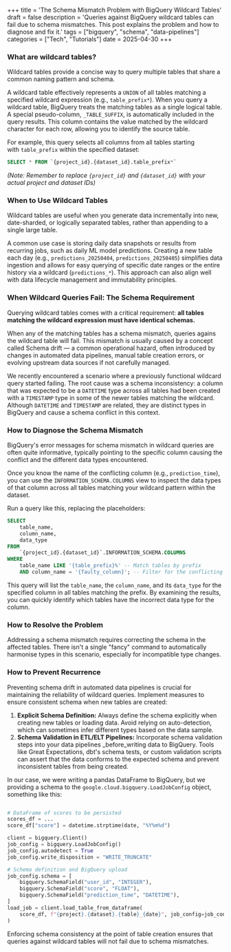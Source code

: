 +++
title = 'The Schema Mismatch Problem with BigQuery Wildcard Tables'
draft = false
description = 'Queries against BigQuery wildcard tables can fail due to schema mismatches. This post explains the problem and how to diagnose and fix it.'
tags = ["bigquery", "schema", "data-pipelines"]
categories = ["Tech", "Tutorials"]
date = 2025-04-30
+++



### What are wildcard tables?
Wildcard tables provide a concise way to query multiple tables that share a common naming pattern and schema.

A wildcard table effectively represents a `UNION` of all tables matching a specified wildcard expression (e.g., `table_prefix*`). When you query a wildcard table, BigQuery treats the matching tables as a single logical table. A special pseudo-column, `_TABLE_SUFFIX`, is automatically included in the query results. This column contains the value matched by the wildcard character for each row, allowing you to identify the source table. 

For example, this query selects all columns from all tables starting with `table_prefix` within the specified dataset: 

```sql
SELECT * FROM `{project_id}.{dataset_id}.table_prefix*`
```

*(Note: Remember to replace `{project_id}` and `{dataset_id}` with your actual project and dataset IDs)*

### When to Use Wildcard Tables
Wildcard tables are useful when you generate data incrementally into new, date-sharded, or logically separated tables, rather than appending to a single large table.

A common use case is storing daily data snapshots or results from recurring jobs, such as daily ML model predictions. Creating a new table each day (e.g., `predictions_20250404`, `predictions_20250405`) simplifies data ingestion and allows for easy querying of specific date ranges or the entire history via a wildcard (`predictions_*`). This approach can also align well with data lifecycle management and immutability principles.

### When Wildcard Queries Fail: The Schema Requirement
Querying wildcard tables comes with a critical requirement: **all tables matching the wildcard expression must have identical schemas.**

When any of the matching tables has a schema mismatch,  queries agains the wildcard table will fail. This mismatch is usually caused by a concept called Schema drift — a common operational hazard, often introduced by changes in automated data pipelines, manual table creation errors, or evolving upstream data sources if not carefully managed.

We recently encountered a scenario where a previously functional wildcard query started failing. The root cause was a schema inconsistency: a column that was expected to be a `DATETIME` type across all tables had been created with a `TIMESTAMP` type in some of the newer tables matching the wildcard. Although `DATETIME` and `TIMESTAMP` are related, they are distinct types in BigQuery and cause a schema conflict in this context.

### How to Diagnose the Schema Mismatch
BigQuery's error messages for schema mismatch in wildcard queries are often quite informative, typically pointing to the specific column causing the conflict and the different data types encountered.

Once you know the name of the conflicting column (e.g., `prediction_time`), you can use the `INFORMATION_SCHEMA.COLUMNS` view to inspect the data types of that column across all tables matching your wildcard pattern within the dataset.

Run a query like this, replacing the placeholders:

```sql
SELECT
    table_name,
    column_name,
    data_type
FROM
    `{project_id}.{dataset_id}`.INFORMATION_SCHEMA.COLUMNS
WHERE
    table_name LIKE '{table_prefix}%' -- Match tables by prefix
    AND column_name = '{faulty_column}'; -- Filter for the conflicting column
```

This query will list the `table_name`, the `column_name`, and its `data_type` for the specified column in all tables matching the prefix. By examining the results, you can quickly identify which tables have the incorrect data type for the column.

### How to Resolve the Problem
Addressing a schema mismatch requires correcting the schema in the affected tables. There isn't a single "fancy" command to automatically harmonise types in this scenario, especially for incompatible type changes.

### How to Prevent Recurrence
Preventing schema drift in automated data pipelines is crucial for maintaining the reliability of wildcard queries. Implement measures to ensure consistent schema when new tables are created:
1. **Explicit Schema Definition:** Always define the schema explicitly when creating new tables or loading data. Avoid relying on auto-detection, which can sometimes infer different types based on the data sample.
2. **Schema Validation in ETL/ELT Pipelines:** Incorporate schema validation steps into your data pipelines _before_writing data to BigQuery. Tools like Great Expectations, dbt's schema tests, or custom validation scripts can assert that the data conforms to the expected schema and prevent inconsistent tables from being created.

In our case, we were writing a pandas DataFrame to BigQuery, but we providing a schema to the `google.cloud.bigquery.LoadJobConfig` object, something like this:

```python

# DataFrame of scores to be persisted
scores_df = ... 
score_df["score"] = datetime.strptime(date, "%Y%m%d")

client = bigquery.Client()
job_config = bigquery.LoadJobConfig()
job_config.autodetect = True
job_config.write_disposition = "WRITE_TRUNCATE"

# Schema definition and BigQuery upload
job_config.schema = [
    bigquery.SchemaField("user_id", "INTEGER"),
    bigquery.SchemaField("score", "FLOAT"),
    bigquery.SchemaField("prediction_time", "DATETIME"),
]
load_job = client.load_table_from_dataframe(
	score_df, f"{project}.{dataset}.{table}_{date}", job_config=job_config
)
```

Enforcing schema consistency at the point of table creation ensures that queries against wildcard tables will not fail due to schema mismatches.
